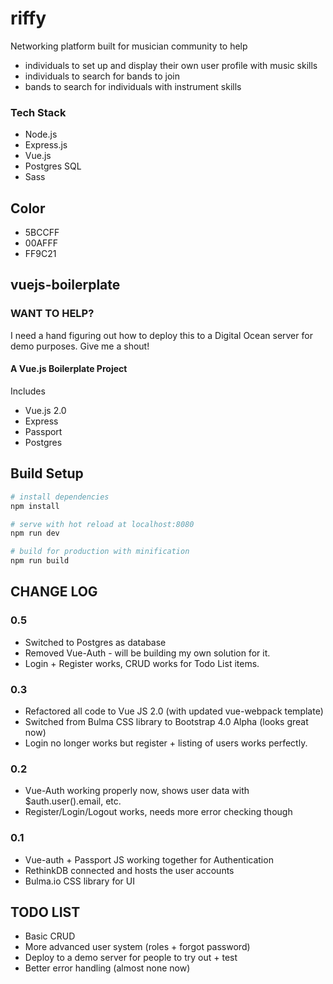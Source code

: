 # riffy

Networking platform built for musician community to help
  - individuals to set up and display their own user profile with music skills
  - individuals to search for bands to join
  - bands to search for individuals with instrument skills


### Tech Stack
- Node.js
- Express.js
- Vue.js
- Postgres SQL
- Sass

## Color
- 5BCCFF
- 00AFFF
- FF9C21


## vuejs-boilerplate

### WANT TO HELP?
I need a hand figuring out how to deploy this to a Digital Ocean server for demo purposes. Give me a shout!

#### A Vue.js Boilerplate Project
Includes
- Vue.js 2.0
- Express
- Passport
- Postgres


## Build Setup

``` bash
# install dependencies
npm install

# serve with hot reload at localhost:8080
npm run dev

# build for production with minification
npm run build
```

## CHANGE LOG
### 0.5
- Switched to Postgres as database
- Removed Vue-Auth - will be building my own solution for it.
- Login + Register works, CRUD works for Todo List items.
### 0.3
- Refactored all code to Vue JS 2.0 (with updated vue-webpack template)
- Switched from Bulma CSS library to Bootstrap 4.0 Alpha (looks great now)
- Login no longer works but register + listing of users works perfectly.

### 0.2
- Vue-Auth working properly now, shows user data with $auth.user().email, etc.
- Register/Login/Logout works, needs more error checking though

### 0.1
- Vue-auth + Passport JS working together for Authentication
- RethinkDB connected and hosts the user accounts
- Bulma.io CSS library for UI

## TODO LIST
- Basic CRUD
- More advanced user system (roles + forgot password)
- Deploy to a demo server for people to try out + test
- Better error handling (almost none now)
